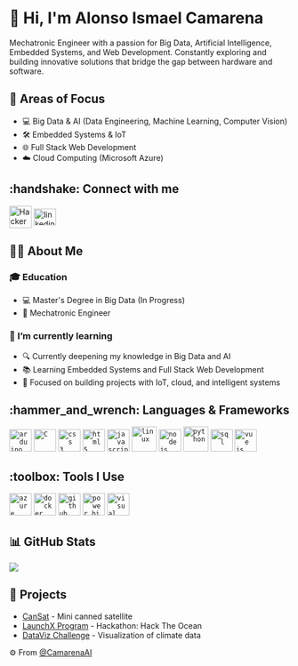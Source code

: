 <h1>👋 Hi, I'm Alonso Ismael Camarena</h1>
<p>Mechatronic Engineer with a passion for Big Data, Artificial Intelligence, Embedded Systems, and Web Development. Constantly exploring and building innovative solutions that bridge the gap between hardware and software.</p>

<h2>🚀 Areas of Focus</h2>

- 💻 Big Data & AI (Data Engineering, Machine Learning, Computer Vision)  
- 🛠️ Embedded Systems & IoT  
- 🌐 Full Stack Web Development  
- ☁️ Cloud Computing (Microsoft Azure)  

<h2>:handshake: Connect with me</h2>
<p align="left">
<a href="https://www.hackerrank.com/CamarenaAI" target="blank"><img align="center" src="https://raw.githubusercontent.com/rahuldkjain/github-profile-readme-generator/master/src/images/icons/Social/hackerrank.svg" alt="HackerRank" height="40" width="40" /></a>
<a href="https://linkedin.com/in/camarenaai" target="blank"><img align="center" src="https://raw.githubusercontent.com/rahuldkjain/github-profile-readme-generator/master/src/images/icons/Social/linked-in-alt.svg" alt="linkedin" height="30" width="40" /></a>
</p>

<h2>👨‍💻 About Me</h2>
<h3>🎓 Education</h3>

- 💻 Master's Degree in Big Data (In Progress)  
- 🤖 Mechatronic Engineer

<h3>🌱 I’m currently learning</h3>

- 🔍 Currently deepening my knowledge in Big Data and AI  
- 📚 Learning Embedded Systems and Full Stack Web Development  
- 🧠 Focused on building projects with IoT, cloud, and intelligent systems  

<h2>:hammer_and_wrench: Languages & Frameworks</h2>
<code><img title="Arduino" alt="arduino" width="40px" src="https://cdn.jsdelivr.net/gh/devicons/devicon/icons/arduino/arduino-original.svg" /></code>
<code><img title="C" alt="C" width="40px" src="https://cdn.jsdelivr.net/gh/devicons/devicon/icons/c/c-original.svg" /></code>
<code><img title="CSS3" alt="css 3" width="40px" src="https://cdn.jsdelivr.net/gh/devicons/devicon/icons/css3/css3-original.svg" /></code>
<code><img title="HTML5" alt="html5" width="40px" src="https://cdn.jsdelivr.net/gh/devicons/devicon/icons/html5/html5-original.svg" /></code>
<code><img title="JavaScript" alt="javascript" width="40px" src="https://cdn.jsdelivr.net/gh/devicons/devicon/icons/javascript/javascript-original.svg" /></code>
<code><img title="Linux" alt="linux" width="45px" src="https://cdn.jsdelivr.net/gh/devicons/devicon/icons/linux/linux-original.svg" /></code>
<code><img title="NodeJS" alt="node js" width="40px" src="https://cdn.jsdelivr.net/gh/devicons/devicon/icons/nodejs/nodejs-original.svg" /></code>
<code><img title="Python" alt="python" width="45px" src="https://cdn.jsdelivr.net/gh/devicons/devicon/icons/python/python-original.svg" /></code>
<code><img title="SQL" alt="sql" width="40px" src="https://cdn.jsdelivr.net/gh/devicons/devicon/icons/mysql/mysql-original.svg" /></code>
<code><img title="VueJS" alt="vue js" width="40px" src="https://cdn.jsdelivr.net/gh/devicons/devicon/icons/vuejs/vuejs-original.svg" /></code>

<h2>:toolbox: Tools I Use</h2>
<code><img title="Azure" alt="azure" width="40px" src="https://cdn.jsdelivr.net/gh/devicons/devicon/icons/azure/azure-original.svg" /></code>
<code><img title="Docker" alt="docker" width="40px" src="https://cdn.jsdelivr.net/gh/devicons/devicon/icons/docker/docker-original.svg" /></code>
<code><img title="GitHub" alt="github" width="40px" src="https://cdn.jsdelivr.net/gh/devicons/devicon/icons/github/github-original.svg" /></code>
<code><img title="Power BI" alt="power bi" width="40px" src="https://raw.githubusercontent.com/microsoft/PowerBI-Icons/f1d4dd6cd52338a186f58bc29c437f64cf6b327b/SVG/Power-BI.svg" /></code>
<code><img title="VS Code" alt="visual studio code" width="40px" src="https://cdn.jsdelivr.net/gh/devicons/devicon/icons/vscode/vscode-original.svg" /></code>

<h2>📊 GitHub Stats</h2>
<img src="https://github-readme-stats.vercel.app/api?username=CamarenaAI&show_icons=true&theme=tokyonight" />

<h2>🔨 Projects</h2>

- [CanSat](https://github.com/CamarenaAI/CanSat) - Mini canned satellite
- [LaunchX Program](https://github.com/OceanHackers/HackTheOcean) - Hackathon: Hack The Ocean
- [DataViz Challenge](https://github.com/CamarenaAI/Programacion-Python/tree/main/Proyectos/Dataviz%20Challenge) - Visualization of climate data

⚙️ From [@CamarenaAI](https://github.com/CamarenaAI)
